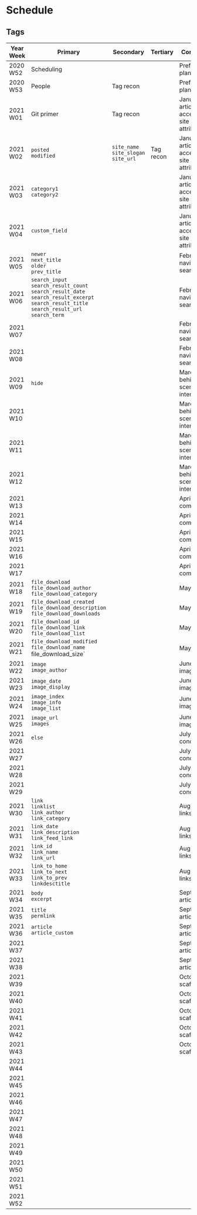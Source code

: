 # Schedule

## Tags

| Year Week | Primary | Secondary | Tertiary | Comments |
|-----------|---------|-----------|----------|----------|
| 2020 W52 | Scheduling |           |          | Preflight: planning. |
| 2020 W53 | People | Tag recon |          | Preflight: planning. |
| 2021 W01 | Git primer | Tag recon |          | January: article accessories, site attributes |
| 2021 W02 | `posted`<br/>`modified` | `site_name`<br/>`site_slogan`<br/>`site_url` | Tag recon | January: article accessories, site attributes. |
| 2021 W03 | `category1`<br/>`category2` |           |          | January: article accessories, site attributes. |
| 2021 W04 | `custom_field` |           |          | January: article accessories, site attributes. |
| 2021 W05 | `newer`<br/>`next_title`<br/>`older`<br/>`prev_title` |           |          | February: navigation, search. |
| 2021 W06 | `search_input`<br/>`search_result_count`<br/>`search_result_date`<br/>`search_result_excerpt`<br/>`search_result_title`<br/>`search_result_url`<br/>`search_term` |           |          | February: navigation, search. |
| 2021 W07 |         |           |          | February: navigation, search. |
| 2021 W08 |         |           |          | February: navigation, search. |
| 2021 W09 | `hide` |           |          | March: behind the scenes, internals. |
| 2021 W10 |         |           |          | March: behind the scenes, internals. |
| 2021 W11 |         |           |          | March: behind the scenes, internals. |
| 2021 W12 |         |           |          | March: behind the scenes, internals. |
| 2021 W13 |         |           |          | April: comments. |
| 2021 W14 |         |           |          | April: comments. |
| 2021 W15 |         |           |          | April: comments. |
| 2021 W16 |         |           |          | April: comments. |
| 2021 W17 |         |           |          | April: comments. |
| 2021 W18 | `file_download`<br/>`file_download_author`<br/>`file_download_category` |           |          | May: files. |
| 2021 W19 | `file_download_created`<br/>`file_download_description`<br/>`file_download_downloads` |           |          | May: files. |
| 2021 W20 | `file_download_id`<br/>`file_download_link`<br/>`file_download_list` |           |          | May: files. |
| 2021 W21 | `file_download_modified`<br/>`file_download_name`<br/>file_download_size` |           |          | May: files. |
| 2021 W22 | `image`<br/>`image_author` |           |          | June: images. |
| 2021 W23 | `image_date`<br/>`image_display` |           |          | June: images. |
| 2021 W24 | `image_index`<br/>`image_info`<br/>`image_list` |           |          | June: images. |
| 2021 W25 | `image_url`<br/>`images` |           |          | June: images. |
| 2021 W26 | `else` |           |          | July: conditionals. |
| 2021 W27 |         |           |          | July: conditionals. |
| 2021 W28 |         |           |          | July: conditionals. |
| 2021 W29 |         |           |          | July: conditionals. |
| 2021 W30 | `link`<br/>`linklist`<br/>`link_author`<br/>`link_category` |           |          | August: links. |
| 2021 W31 | `link_date`<br/>`link_description`<br/>`link_feed_link` |           |          | August: links. |
| 2021 W32 | `link_id`<br/>`link_name`<br/>`link_url` |           |          | August: links. |
| 2021 W33 | `link_to_home`<br/>`link_to_next`<br/>`link_to_prev`<br/>`linkdesctitle` |           |          | August: links. |
| 2021 W34 | `body`<br/>`excerpt` |           |          | September: articles. |
| 2021 W35 | `title`<br/>`permlink` |           |          | September: articles. |
| 2021 W36 | `article`<br/>`article_custom` |           |          | September: articles. |
| 2021 W37 |         |           |          | September: articles. |
| 2021 W38 |         |           |          | September: articles. |
| 2021 W39 |         |           |          | October: scaffold. |
| 2021 W40 |         |           |          | October: scaffold. |
| 2021 W41 |         |           |          | October: scaffold. |
| 2021 W42 |         |           |          | October: scaffold. |
| 2021 W43 |         |           |          | October: scaffold. |
| 2021 W44 |         |           |          |          |
| 2021 W45 |         |           |          |          |
| 2021 W46 |         |           |          |          |
| 2021 W47 |         |           |          |          |
| 2021 W48 |         |           |          |          |
| 2021 W49 |         |           |          |          |
| 2021 W50 |         |           |          |          |
| 2021 W51 |         |           |          |          |
| 2021 W52 |         |           |          |          |
